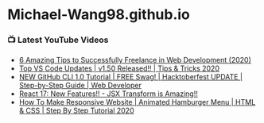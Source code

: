 # Michael-Wang98.github.io


### 📺 Latest YouTube Videos

<!-- YOUTUBE:START -->
- [6 Amazing Tips to Successfully Freelance in Web Development (2020)](https://www.youtube.com/watch?v=e9UvzZJflqU)
- [Top VS Code Updates | v1.50 Released!! | Tips & Tricks 2020](https://www.youtube.com/watch?v=WYIelDSS738)
- [NEW GitHub CLI 1.0 Tutorial | FREE Swag! | Hacktoberfest UPDATE | Step-by-Step Guide | Web Developer](https://www.youtube.com/watch?v=Uzcr9YrdODU)
- [React 17: New Features!! - JSX Transform is Amazing!!](https://www.youtube.com/watch?v=8D-rWP3c088)
- [How To Make Responsive Website | Animated Hamburger Menu | HTML & CSS | Step By Step Tutorial 2020](https://www.youtube.com/watch?v=nME3fE3c9Qw)
<!-- YOUTUBE:END -->
